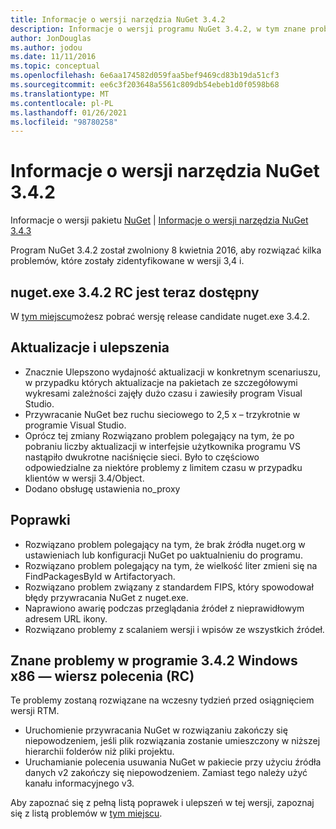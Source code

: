 ```yaml
---
title: Informacje o wersji narzędzia NuGet 3.4.2
description: Informacje o wersji programu NuGet 3.4.2, w tym znane problemy, poprawki błędów, dodane funkcje i DCR.
author: JonDouglas
ms.author: jodou
ms.date: 11/11/2016
ms.topic: conceptual
ms.openlocfilehash: 6e6aa174582d059faa5bef9469cd83b19da51cf3
ms.sourcegitcommit: ee6c3f203648a5561c809db54ebeb1d0f0598b68
ms.translationtype: MT
ms.contentlocale: pl-PL
ms.lasthandoff: 01/26/2021
ms.locfileid: "98780258"
---
```

# <a name="nuget-342-release-notes"></a>Informacje o wersji narzędzia NuGet 3.4.2

Informacje o wersji pakietu [NuGet](../release-notes/nuget-3.4.1.md)  |  [Informacje o wersji narzędzia NuGet 3.4.3](../release-notes/nuget-3.4.3.md)

Program NuGet 3.4.2 został zwolniony 8 kwietnia 2016, aby rozwiązać kilka problemów, które zostały zidentyfikowane w wersji 3,4 i.

## <a name="nugetexe-342-rc-is-now-available"></a>nuget.exe 3.4.2 RC jest teraz dostępny

W [tym miejscu](https://dist.nuget.org/index.html)możesz pobrać wersję release candidate nuget.exe 3.4.2.

## <a name="updates-and-improvements"></a>Aktualizacje i ulepszenia

* Znacznie Ulepszono wydajność aktualizacji w konkretnym scenariuszu, w przypadku których aktualizacje na pakietach ze szczegółowymi wykresami zależności zajęły dużo czasu i zawiesiły program Visual Studio.
* Przywracanie NuGet bez ruchu sieciowego to 2,5 x – trzykrotnie w programie Visual Studio.
* Oprócz tej zmiany Rozwiązano problem polegający na tym, że po pobraniu liczby aktualizacji w interfejsie użytkownika programu VS nastąpiło dwukrotne naciśnięcie sieci. Było to częściowo odpowiedzialne za niektóre problemy z limitem czasu w przypadku klientów w wersji 3.4/Object.
* Dodano obsługę ustawienia no_proxy

## <a name="fixes"></a>Poprawki

* Rozwiązano problem polegający na tym, że brak źródła nuget.org w ustawieniach lub konfiguracji NuGet po uaktualnieniu do programu.
* Rozwiązano problem polegający na tym, że wielkość liter zmieni się na FindPackagesById w Artifactoryach.
* Rozwiązano problem związany z standardem FIPS, który spowodował błędy przywracania NuGet z nuget.exe.
* Naprawiono awarię podczas przeglądania źródeł z nieprawidłowym adresem URL ikony.
* Rozwiązano problemy z scalaniem wersji i wpisów ze wszystkich źródeł.

## <a name="known-issues-in-342-windows-x86-commandline-rc"></a>Znane problemy w programie 3.4.2 Windows x86 — wiersz polecenia (RC)

Te problemy zostaną rozwiązane na wczesny tydzień przed osiągnięciem wersji RTM.

*  Uruchomienie przywracania NuGet w rozwiązaniu zakończy się niepowodzeniem, jeśli plik rozwiązania zostanie umieszczony w niższej hierarchii folderów niż pliki projektu.
*  Uruchamianie polecenia usuwania NuGet w pakiecie przy użyciu źródła danych v2 zakończy się niepowodzeniem. Zamiast tego należy użyć kanału informacyjnego v3.


Aby zapoznać się z pełną listą poprawek i ulepszeń w tej wersji, zapoznaj się z listą problemów w [tym miejscu](https://github.com/NuGet/Home/issues?utf8=%E2%9C%93&q=is%3Aissue+milestone%3A3.4.2++is%3Aclosed+).